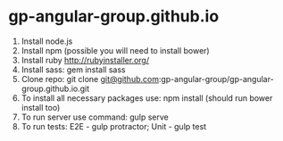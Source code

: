 # gp-angular-group.github.io

1. Install node.js
2. Install npm (possible you will need to install bower)
3. Install ruby http://rubyinstaller.org/
4. Install sass: gem install sass
5. Clone repo: git clone git@github.com:gp-angular-group/gp-angular-group.github.io.git
6. To install all necessary packages use: npm install (should run bower install too)
7. To run server use command: gulp serve
8. To run tests: E2E - gulp protractor; Unit - gulp test